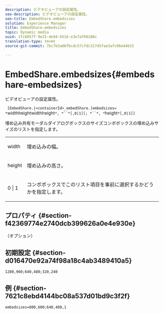 ```yaml
---
description: ビデオビューアの設定属性。
seo-description: ビデオビューアの設定属性。
seo-title: EmbedShare.embedsizes
solution: Experience Manager
title: EmbedShare.embedsizes
topic: Dynamic media
uuid: 1fc6057f-9e25-4e94-b516-e3e7af60188c
translation-type: tm+mt
source-git-commit: 7bc7b3a86fbcdc57cfdc31745fae3afc06e44b15

---
```



# EmbedShare.embedsizes{#embedshare-embedsizes}

ビデオビューアの設定属性。

` [EmbedShare.|<containerId>_embedShare.]embedsizes= *`widthheightwidthheight`*, *``*[,0|1][; *``*, *`height`*[,0|1]]`

埋め込み共有モーダルダイアログボックスのサイズコンボボックスの埋め込みサイズのリストを指定します。

<table id="table_C616483932C2482CA9794DDD7313FD7C"> 
 <tbody> 
  <tr> 
   <td colname="col1"> <p> <span class="codeph"> <span class="varname"> width </span> </span> </p> </td> 
   <td colname="col2"> <p> 埋め込みの幅。 </p> </td> 
  </tr> 
  <tr> 
   <td colname="col1"> <p> <span class="codeph"> <span class="varname"> height </span> </span> </p> </td> 
   <td colname="col2"> <p>埋め込みの高さ。 </p> </td> 
  </tr> 
  <tr> 
   <td colname="col1"> <p> <span class="codeph"> 0 | 1 </span> </p> </td> 
   <td colname="col2"> <p> コンボボックスでこのリスト項目を事前に選択するかどうかを指定します。 </p> </td> 
  </tr> 
 </tbody> 
</table>

## プロパティ {#section-f42369774e2740dcb399626a0e4e930e}

（オプション）

## 初期設定 {#section-d016470e92a74f98a18c4ab3489410a5}

`1280,960;640,480;320,240`

## 例 {#section-7621c8ebd4144bc08a537d01bd9c3f2f}

```
embedsizes=800,600;640,480,1
```

